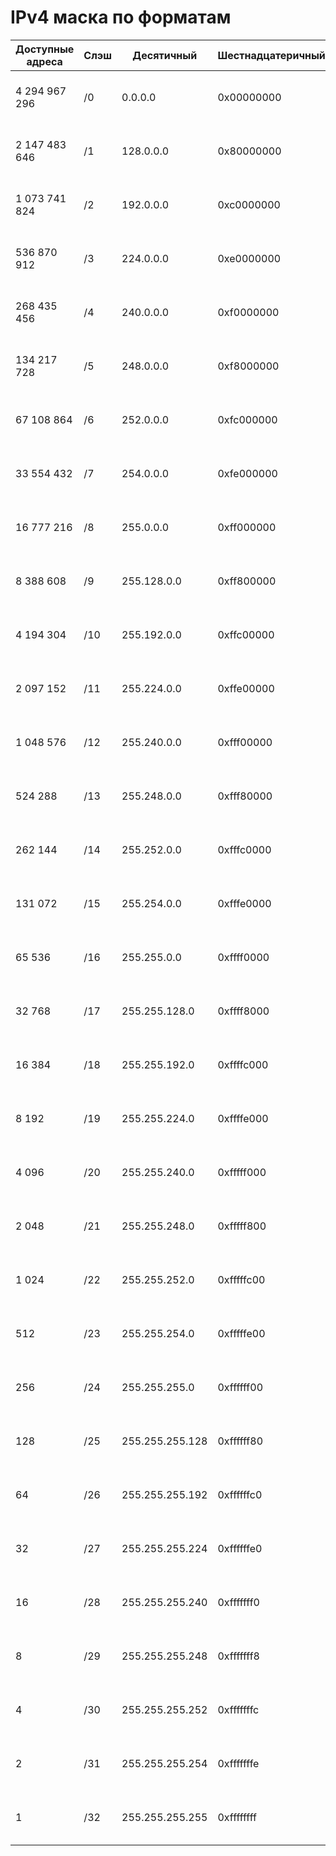 # IPv4 маска по форматам

|Доступные адреса|Слэш|Десятичный|Шестнадцатеричный|Двоичный|
|-|-|-|-|-|
|4 294 967 296|/0|0.0.0.0|0x00000000|00000000 00000000 00000000 00000000|
|2 147 483 646|/1|128.0.0.0|0x80000000|10000000 00000000 00000000 00000000|
|1 073 741 824|/2|192.0.0.0|0xc0000000|11000000 00000000 00000000 00000000|
|536 870 912|/3|224.0.0.0|0xe0000000|11100000 00000000 00000000 00000000|
|268 435 456|/4|240.0.0.0|0xf0000000|11110000 00000000 00000000 00000000|
|134 217 728|/5|248.0.0.0|0xf8000000|11111000 00000000 00000000 00000000|
|67 108 864|/6|252.0.0.0|0xfc000000|11111100 00000000 00000000 00000000|
|33 554 432|/7|254.0.0.0|0xfe000000|11111110 00000000 00000000 00000000|
|16 777 216|/8|255.0.0.0|0xff000000|11111111 00000000 00000000 00000000|
|8 388 608|/9|255.128.0.0|0xff800000|11111111 10000000 00000000 00000000|
|4 194 304|/10|255.192.0.0|0xffc00000|11111111 11000000 00000000 00000000|
|2 097 152|/11|255.224.0.0|0xffe00000|11111111 11100000 00000000 00000000|
|1 048 576|/12|255.240.0.0|0xfff00000|11111111 11110000 00000000 00000000|
|524 288|/13|255.248.0.0|0xfff80000|11111111 11111000 00000000 00000000|
|262 144|/14|255.252.0.0|0xfffc0000|11111111 11111100 00000000 00000000|
|131 072|/15|255.254.0.0|0xfffe0000|11111111 11111110 00000000 00000000|
|65 536|/16|255.255.0.0|0xffff0000|11111111 11111111 00000000 00000000|
|32 768|/17|255.255.128.0|0xffff8000|11111111 11111111 10000000 00000000|
|16 384|/18|255.255.192.0|0xffffc000|11111111 11111111 11000000 00000000|
|8 192|/19|255.255.224.0|0xffffe000|11111111 11111111 11100000 00000000|
|4 096|/20|255.255.240.0|0xfffff000|11111111 11111111 11110000 00000000|
|2 048|/21|255.255.248.0|0xfffff800|11111111 11111111 11111000 00000000|
|1 024|/22|255.255.252.0|0xfffffc00|11111111 11111111 11111100 00000000|
|512|/23|255.255.254.0|0xfffffe00|11111111 11111111 11111110 00000000|
|256|/24|255.255.255.0|0xffffff00|11111111 11111111 11111111 00000000|
|128|/25|255.255.255.128|0xffffff80|11111111 11111111 11111111 10000000|
|64|/26|255.255.255.192|0xffffffc0|11111111 11111111 11111111 11000000|
|32|/27|255.255.255.224|0xffffffe0|11111111 11111111 11111111 11100000|
|16|/28|255.255.255.240|0xfffffff0|11111111 11111111 11111111 11110000|
|8|/29|255.255.255.248|0xfffffff8|11111111 11111111 11111111 11111000|
|4|/30|255.255.255.252|0xfffffffc|11111111 11111111 11111111 11111100|
|2|/31|255.255.255.254|0xfffffffe|11111111 11111111 11111111 11111110|
|1|/32|255.255.255.255|0xffffffff|11111111 11111111 11111111 11111111|


